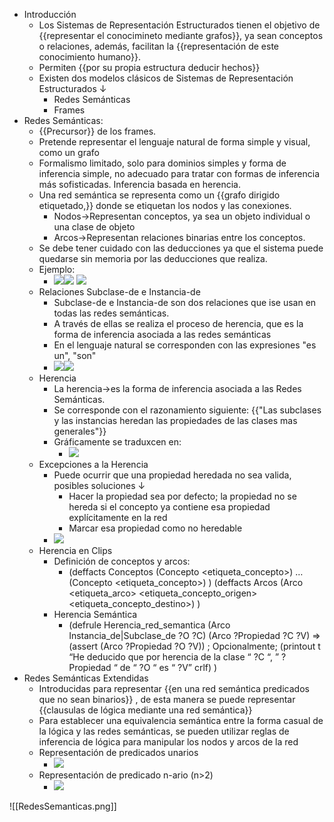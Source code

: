 - Introducción
    - Los Sistemas de Representación Estructurados tienen el objetivo de {{representar el conocimineto mediante grafos}}, ya sean conceptos o relaciones, además, facilitan la {{representación de este conocimiento humano}}.
    - Permiten {{por su propia estructura deducir hechos}}
    - Existen dos modelos clásicos de Sistemas de Representación Estructurados ↓ 
        - Redes Semánticas
        - Frames
- Redes Semánticas:
    - {{Precursor}} de los frames.
    - Pretende representar el lenguaje natural de forma simple y visual, como un grafo
    - Formalismo limitado, solo para dominios simples y forma de inferencia simple, no adecuado para tratar con formas de inferencia más sofisticadas. Inferencia basada en herencia.
    - Una red semántica se representa como un {{grafo dirigido etiquetado,}} donde se etiquetan los nodos y las conexiones.
        - Nodos→Representan conceptos, ya sea un objeto individual o una clase de objeto
        - Arcos→Representan relaciones binarias entre los conceptos.
    - Se debe tener cuidado con las deducciones ya que el sistema puede quedarse sin memoria por las deducciones que realiza.
    - Ejemplo:
        - ![](https://remnote-user-data.s3.amazonaws.com/-IjysUJjpXXRvS9KSelXWX2FRqyEQOUVBdzlZYPvGUKsD7CkiNSp01ELsE_UdxRJ81Rr7SlmrP-quhd6aDGyLQsXKijqXJ1vXpWZew7XOAOeFkwuPGumP2aVKaAcoT1y.png)![](https://remnote-user-data.s3.amazonaws.com/oYIXRnWW-uw2woMWrkE8_FQYF0w4O2ja_wcU_enoQwtUZqHS6mCZf_0_Vm5-RLZaqfczQSl8_bYrBQ0rzrPDL7ViJb_vdAmi9ApjIVYC1DUZC_DgxMJrrtL3aORdN1qU.png) ![](https://remnote-user-data.s3.amazonaws.com/JWxx05rJFjiKKuBomO_52qu9lEhO9ykWuznV8QZRKZKotB_yI6HiVSNKB4rSsaY3EyuLHxRbqnlM_bvlNn-rpC9p24eGsXaqFDR4I0_I7C0AsNvIAo6N7jC7UmgBLD-8.png) 
    - Relaciones Subclase-de e Instancia-de
        - Subclase-de e Instancia-de son dos relaciones que ise usan en todas las redes semánticas.
        - A través de ellas se realiza el proceso de herencia, que es la forma de inferencia asociada a las redes semánticas
        - En el lenguaje natural se corresponden con las expresiones "es un", "son"
        - ![](https://remnote-user-data.s3.amazonaws.com/KRzTohXSTnXp_nzVQIEbLe-5Km06CD6hdD02kN6UGumfENga9OkGOQpaz-LlN0ncvsA0dB6_ggbSvQhUKt5RxGL-9UHcxe3KkXDOauygm292Zf-c5TuE5dU2x9H2EOQz.png)![](https://remnote-user-data.s3.amazonaws.com/MyBzqMhCJPATN5WmSMkNDHX_MtquNcNPrFXHp3fKAXOnoyzeQgU0k9sKFGktSoQorxFrLPlbymBjy8sKbQgq378RKMqRoYScE6OMlsQ8dIHOrc9oblSvnTcRfl9sLFC9.png) 
    - Herencia
        - La herencia→es la forma de inferencia asociada a las Redes Semánticas.
        - Se corresponde con el razonamiento siguiente: {{"Las subclases y las instancias heredan las propiedades de las clases mas generales"}} 
        - Gráficamente se traduxcen en:
            - ![](https://remnote-user-data.s3.amazonaws.com/lOVQr96InhWrMtRwej3pJBIpCaLdOo5yQY_AkFYgzQBF0vpu7NrK3IzeFv7c2ODBzHvtrQxuqQO0v1xRfKgMJvPDr2DmhUnY6p6jPGuPp6jLH315HKfHHNSGV0ilFN9f.png) 
    - Excepciones a la Herencia
        - Puede ocurrir que una propiedad heredada no sea valida, posibles soluciones ↓ 
            - Hacer la propiedad sea por defecto; la propiedad no se hereda si el concepto ya contiene esa propiedad explícitamente en la red
            - Marcar esa propiedad como no heredable
        - ![](https://remnote-user-data.s3.amazonaws.com/Q3C0MjDO7GSB-7P6xX4TlpADBb8Scr3mhciSAqm701I62TOtGw5SfJeHxGrcHmXJ3Sf19x1pzOA0qBFi5xPoSQr2ijLPd_xKT3esIuftzcQfCNXrFw4r2F_jv7Kc9_nF.png) 
    - Herencia en Clips
        - Definición de conceptos y arcos:
            - (deffacts Conceptos
	(Concepto <etiqueta_concepto>)
	…
	(Concepto <etiqueta_concepto>)
)
(deffacts Arcos
	(Arco <etiqueta_arco> <etiqueta_concepto_origen> <etiqueta_concepto_destino>)
)
        - Herencia Semántica
            - (defrule Herencia_red_semantica
	(Arco Instancia_de|Subclase_de ?O ?C)
	(Arco ?Propiedad ?C ?V)
	=>
	(assert (Arco ?Propiedad ?O ?V))
	; Opcionalmente;
	(printout t “He deducido que por herencia de la clase “ ?C “, ” ?Propiedad “ de “ ?O “ es “ ?V” crlf)
)
- Redes Semánticas Extendidas
    - Introducidas para representar {{en una red semántica predicados que no sean binarios}} , de esta manera se puede representar {{clausulas de lógica mediante una red semántica}} 
    - Para establecer una equivalencia semántica entre la forma casual de la lógica y las redes semánticas, se pueden utilizar reglas de inferencia de lógica para manipular los nodos y arcos de la red
    - Representación de predicados unarios
        - ![](https://remnote-user-data.s3.amazonaws.com/_mdBV7T6Fy-hoFe4FZPNG8B32RZZozcBwnzz8IsJpIIa1bNIRjAGnWZ_n6U3lMBPBHB1uhVwZ_hSbn16b4BTKqLrBau8xThWlIvdLcHUIpKbbwLbLPlrhKXYAjScFzw4.png) 
    - Representación de predicado n-ario (n>2)
        - ![](https://remnote-user-data.s3.amazonaws.com/wr8iVhcnbG--UnlLAQ84qULV24XYNaDCp0Wm2yJ1f0pDIgOPq6AWexvTbOrEwFN6ov40FhlOoY67Q3KLbhRJegT7JvuNDjQglHBakYjSswszwYscGXDcUtAnYFtUJA3F.png) 

![[RedesSemanticas.png]]